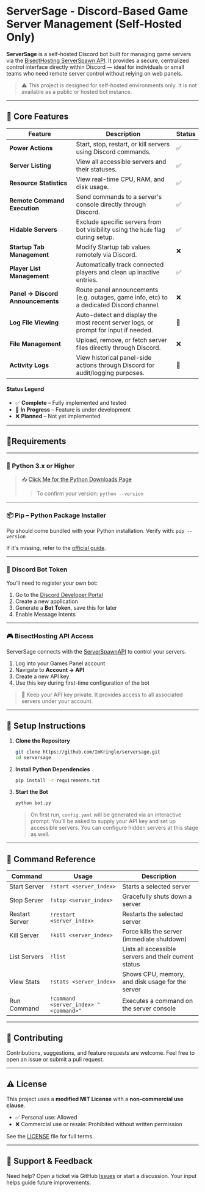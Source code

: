 # ServerSage - Discord-Based Game Server Management (Self-Hosted Only)

**ServerSage** is a self-hosted Discord bot built for managing game servers via the [BisectHosting ServerSpawn API](https://games.bisecthosting.com/docs). It provides a secure, centralized control interface directly within Discord — ideal for individuals or small teams who need remote server control without relying on web panels.

> ⚠️ This project is designed for self-hosted environments only. It is not available as a public or hosted bot instance.

---

## 🔧 Core Features
 
| Feature                            | Description                                                                              | Status |
|------------------------------------|------------------------------------------------------------------------------------------|--------|
| **Power Actions**                  | Start, stop, restart, or kill servers using Discord commands.                            | ✅     |
| **Server Listing**                 | View all accessible servers and their statuses.                                          | ✅     |
| **Resource Statistics**            | View real-time CPU, RAM, and disk usage.                                                 | ✅     |
| **Remote Command Execution**       | Send commands to a server's console directly through Discord.                            | ✅     |
| **Hidable Servers**                | Exclude specific servers from bot visibility using the `hide` flag during setup.         | ✅     |
| **Startup Tab Management**         | Modify Startup tab values remotely via Discord.                                          | ❌     |
| **Player List Management**         | Automatically track connected players and clean up inactive entries.                     | ✅     |
| **Panel → Discord Announcements**  | Route panel announcements (e.g. outages, game info, etc) to a dedicated Discord channel. | ❌     |
| **Log File Viewing**               | Auto-detect and display the most recent server logs, or prompt for input if needed.      | 🚧     |
| **File Management**                | Upload, remove, or fetch server files directly through Discord.                          | ❌     |
| **Activity Logs**                  | View historical panel-side actions through Discord for audit/logging purposes.           | 🚧     |

#### Status Legend
- ✅ **Complete** – Fully implemented and tested
- 🚧 **In Progress** – Feature is under development
- ❌ **Planned** – Not yet implemented

--- 

## 📎Requirements

---

### 🐍 Python 3.x or Higher
> 📥 [Click Me for the Python Downloads Page](https://www.python.org/downloads/)
> > To confirm your version: `python --version`
---

### 📦 Pip – Python Package Installer

Pip should come bundled with your Python installation. Verify with: `pip --version`

If it's missing, refer to the [official guide](https://pip.pypa.io/en/stable/installation/).

---

### 🤖 Discord Bot Token

You’ll need to register your own bot:

1. Go to the [Discord Developer Portal](https://discord.com/developers/applications)
2. Create a new application
3. Generate a **Bot Token**, save this for later
4. Enable Message Intents

---

### 🎮 BisectHosting API Access

ServerSage connects with the [ServerSpawnAPI](https://games.bisecthosting.com/) to control your servers.
1. Log into your Games Panel account
2. Navigate to **Account → API**
3. Create a new API key
4. Use this key during first-time configuration of the bot
> 🔐 Keep your API key private. It provides access to all associated servers under your account.

---


## 🚀 Setup Instructions

1. **Clone the Repository**

    ```bash
    git clone https://github.com/ImKringle/serversage.git
    cd serversage
    ```

2. **Install Python Dependencies**

    ```bash
    pip install -r requirements.txt
    ```

3. **Start the Bot**

    ```bash
    python bot.py
    ```

    > On first run, `config.yaml` will be generated via an interactive prompt. You’ll be asked to supply your API key and set up accessible servers. You can configure hidden servers at this stage as well.

---

## 📖 Command Reference

| Command        | Usage                                 | Description                                               |
|----------------|---------------------------------------|-----------------------------------------------------------|
| Start Server   | `!start <server_index>`               | Starts a selected server                                  |
| Stop Server    | `!stop <server_index>`                | Gracefully shuts down a server                            |
| Restart Server | `!restart <server_index>`             | Restarts the selected server                              |
| Kill Server    | `!kill <server_index>`                | Force kills the server (immediate shutdown)               |
| List Servers   | `!list`                               | Lists all accessible servers and their current status     |
| View Stats     | `!stats <server_index>`               | Shows CPU, memory, and disk usage for the server          |
| Run Command    | `!command <server_index> "<command>"` | Executes a command on the server console                  |

---

## 🤝 Contributing

Contributions, suggestions, and feature requests are welcome. Feel free to open an issue or submit a pull request.

---

## ⚠️ License

This project uses a **modified MIT License** with a **non-commercial use clause**.

- ✅ Personal use: Allowed
- ❌ Commercial use or resale: Prohibited without written permission

See the [LICENSE](LICENSE) file for full terms.

---

## 🧩 Support & Feedback

Need help? Open a ticket via GitHub [Issues](https://github.com/ImKringle/ServerSage/issues) or start a discussion. Your input helps guide future improvements.
